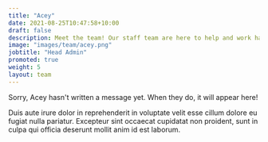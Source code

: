 ```yaml
---
title: "Acey"
date: 2021-08-25T10:47:58+10:00
draft: false
description: Meet the team! Our staff team are here to help and work hard to make sure your experience in Asra is as amazing as possible.
image: "images/team/acey.png"
jobtitle: "Head Admin"
promoted: true
weight: 5
layout: team
---
```


Sorry, Acey hasn't written a message yet. When they do, it will appear here!

Duis aute irure dolor in reprehenderit in voluptate velit esse cillum dolore eu fugiat nulla pariatur. Excepteur sint occaecat cupidatat non proident, sunt in culpa qui officia deserunt mollit anim id est laborum.

